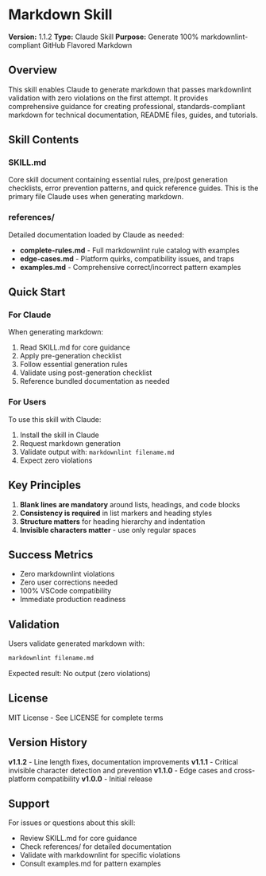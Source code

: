 # Markdown Skill

**Version:** 1.1.2
**Type:** Claude Skill
**Purpose:** Generate 100% markdownlint-compliant GitHub Flavored Markdown

## Overview

This skill enables Claude to generate markdown that passes markdownlint
validation with zero violations on the first attempt. It provides
comprehensive guidance for creating professional, standards-compliant markdown
for technical documentation, README files, guides, and tutorials.

## Skill Contents

### SKILL.md

Core skill document containing essential rules, pre/post generation checklists,
error prevention patterns, and quick reference guides. This is the primary file
Claude uses when generating markdown.

### references/

Detailed documentation loaded by Claude as needed:

- **complete-rules.md** - Full markdownlint rule catalog with examples
- **edge-cases.md** - Platform quirks, compatibility issues, and traps
- **examples.md** - Comprehensive correct/incorrect pattern examples

## Quick Start

### For Claude

When generating markdown:

1. Read SKILL.md for core guidance
2. Apply pre-generation checklist
3. Follow essential generation rules
4. Validate using post-generation checklist
5. Reference bundled documentation as needed

### For Users

To use this skill with Claude:

1. Install the skill in Claude
2. Request markdown generation
3. Validate output with: `markdownlint filename.md`
4. Expect zero violations

## Key Principles

1. **Blank lines are mandatory** around lists, headings, and code blocks
2. **Consistency is required** in list markers and heading styles
3. **Structure matters** for heading hierarchy and indentation
4. **Invisible characters matter** - use only regular spaces

## Success Metrics

- Zero markdownlint violations
- Zero user corrections needed
- 100% VSCode compatibility
- Immediate production readiness

## Validation

Users validate generated markdown with:

```bash
markdownlint filename.md
```

Expected result: No output (zero violations)

## License

MIT License - See LICENSE for complete terms

## Version History

**v1.1.2** - Line length fixes, documentation improvements
**v1.1.1** - Critical invisible character detection and prevention
**v1.1.0** - Edge cases and cross-platform compatibility
**v1.0.0** - Initial release

## Support

For issues or questions about this skill:

- Review SKILL.md for core guidance
- Check references/ for detailed documentation
- Validate with markdownlint for specific violations
- Consult examples.md for pattern examples
